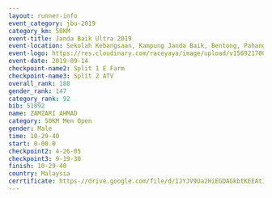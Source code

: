 ```yaml
---
layout: runner-info 
event_category: jbu-2019 
category_km: 50KM 
event-title: Janda Baik Ultra 2019
event-location: Sekolah Kebangsaan, Kampung Janda Baik, Bentong, Pahang, Malaysia 
event-logo: https://res.cloudinary.com/raceyaya/image/upload/v1569217009/logo/janda-baik_vch1pc.jpg 
event-date: 2019-09-14 
checkpoint-name2: Split 1 E Farm 
checkpoint-name3: Split 2 ATV 
overall_rank: 188
gender_rank: 147
category_rank: 92
bib: 51092
name: ZAMZARI AHMAD
category: 50KM Men Open
gender: Male
time: 10-29-40
start: 0-00.0
checkpoint2: 4-26-05
checkpoint3: 9-19-30
finish: 10-29-40
country: Malaysia
cerrtificate: https-//drive.google.com/file/d/1JYJV9Ua2HiEGDAGkbtKEEAt1f2snMxD1/view?usp=sharing
---
```

